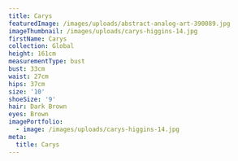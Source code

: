 ```yaml
---
title: Carys
featuredImage: /images/uploads/abstract-analog-art-390089.jpg
imageThumbnail: /images/uploads/carys-higgins-14.jpg
firstName: Carys
collection: Global
height: 161cm
measurementType: bust
bust: 33cm
waist: 27cm
hips: 37cm
size: '10'
shoeSize: '9'
hair: Dark Brown
eyes: Brown
imagePortfolio:
  - image: /images/uploads/carys-higgins-14.jpg
meta:
  title: Carys
---
```


